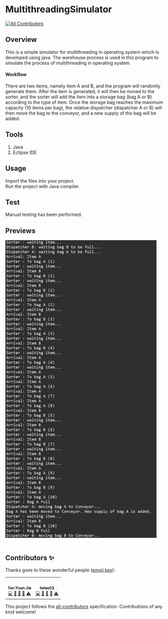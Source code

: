 # MultithreadingSimulator
<!-- ALL-CONTRIBUTORS-BADGE:START - Do not remove or modify this section -->
[![All Contributors](https://img.shields.io/badge/all_contributors-2-orange.svg?style=flat-square)](#contributors-)
<!-- ALL-CONTRIBUTORS-BADGE:END -->

## Overview
<p>This is a simple simulator for multithreading in operating system which is developed using java. The warehouse process is used in this program to simulate the process of multithreading in operating system.</p>

#### Workflow
There are two items, namely item A and B, and the program will randomly generate them. After the item is generated, it will then be moved to the sorter, and the sorter will add the item into a storage bag (bag A or B) according to the type of item. Once the storage bag reaches the maximum capacity (10 items per bag), the relative dispatcher (dispatcher A or B) will then move the bag to the conveyor, and a new supply of the bag will be added.

## Tools
1. Java
2. Eclipse IDE

## Usage
Import the files into your project.<br>
Run the project with Java compiler.

## Test
Manual testing has been performed.

## Previews
<img src="previews/simulator.png"><br><br>

## Contributors ✨

Thanks goes to these wonderful people ([emoji key](https://allcontributors.org/docs/en/emoji-key)):

<!-- ALL-CONTRIBUTORS-LIST:START - Do not remove or modify this section -->
<!-- prettier-ignore-start -->
<!-- markdownlint-disable -->
<table>
  <tr>
    <td align="center"><a href="https://github.com/yuanjie8629"><img src="https://avatars.githubusercontent.com/u/86699785?v=4?s=100" width="100px;" alt=""/><br /><sub><b>Tan Yuan Jie</b></sub></a><br /><a href="https://github.com/yuanjie8629/Multi-Threading Simulator/commits?author=yuanjie8629" title="Code">💻</a> <a href="#data-yuanjie8629" title="Data">🔣</a> <a href="https://github.com/yuanjie8629/Multi-Threading Simulator/commits?author=yuanjie8629" title="Documentation">📖</a> <a href="#ideas-yuanjie8629" title="Ideas, Planning, & Feedback">🤔</a> <a href="https://github.com/yuanjie8629/Multi-Threading Simulator/commits?author=yuanjie8629" title="Tests">⚠️</a></td>
    <td align="center"><a href="https://github.com/lwleo02"><img src="https://avatars.githubusercontent.com/u/86616877?v=4?s=100" width="100px;" alt=""/><br /><sub><b>lwleo02</b></sub></a><br /><a href="https://github.com/yuanjie8629/Multi-Threading Simulator/commits?author=lwleo02" title="Code">💻</a> <a href="#data-lwleo02" title="Data">🔣</a> <a href="https://github.com/yuanjie8629/Multi-Threading Simulator/commits?author=lwleo02" title="Documentation">📖</a> <a href="#ideas-lwleo02" title="Ideas, Planning, & Feedback">🤔</a> <a href="https://github.com/yuanjie8629/Multi-Threading Simulator/commits?author=lwleo02" title="Tests">⚠️</a></td>
  </tr>
</table>

<!-- markdownlint-restore -->
<!-- prettier-ignore-end -->

<!-- ALL-CONTRIBUTORS-LIST:END -->

This project follows the [all-contributors](https://github.com/all-contributors/all-contributors) specification. Contributions of any kind welcome!